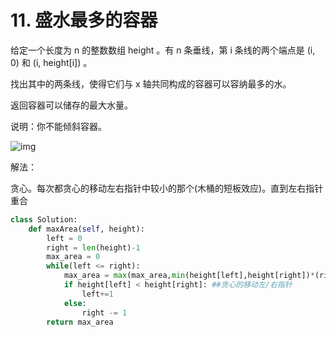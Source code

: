 # 11. 盛水最多的容器

给定一个长度为 n 的整数数组 height 。有 n 条垂线，第 i 条线的两个端点是 (i, 0) 和 (i, height[i]) 。

找出其中的两条线，使得它们与 x 轴共同构成的容器可以容纳最多的水。

返回容器可以储存的最大水量。

说明：你不能倾斜容器。



![img](https://aliyun-lc-upload.oss-cn-hangzhou.aliyuncs.com/aliyun-lc-upload/uploads/2018/07/25/question_11.jpg)

解法：

贪心。每次都贪心的移动左右指针中较小的那个(木桶的短板效应)。直到左右指针重合

```python
class Solution:
    def maxArea(self, height):
        left = 0
        right = len(height)-1
        max_area = 0
        while(left <= right):
            max_area = max(max_area,min(height[left],height[right])*(right-left))
            if height[left] < height[right]: ##贪心的移动左/右指针
                left+=1
            else:
                right -= 1
        return max_area
```

